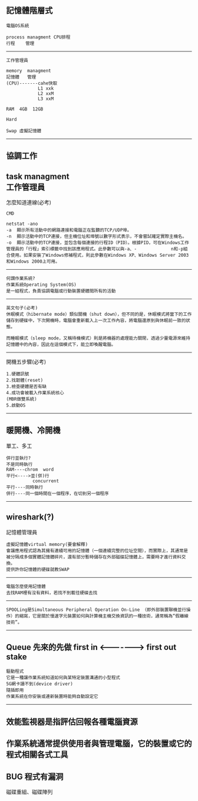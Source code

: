  記憶體階層式
----------------------------
```
電腦OS系統

process managment CPU排程
行程    管理
```
----------------------------
```
工作管理員

memory  managment
記憶體   管理
(CPU)-------cahe快取
            L1 xxk
            L2 xxM
            L3 xxM

RAM  4GB  12GB

Hard

Swap 虛擬記憶體
```
----------------------------
協調工作
----------------------------
task managment  
工作管理員
----------------------------
怎麼知道連線(必考)
```
CMD

netstat -ano
-a	顯示所有活動中的網路連接和電腦正在監聽的TCP/UDP埠。
-n	顯示活動中的TCP連接，但主機位址和埠號以數字形式表示，不會嘗試確定實際主機名。
-o	顯示活動中的TCP連接，並包含每個連接的行程ID（PID）。根據PID，可在Windows工作管理員的「行程」索引標籤中找到該應用程式。此參數可以與-a、-             n和-p組合使用。如果安裝了Windows修補程式，則此參數在Windows XP、Windows Server 2003和Windows 2000上可用。
```
----------------------------
```
何謂作業系統?
作業系統Operating System(OS)
是一組程式，負責協調電腦或行動裝置硬體間所有的活動
```
----------------------------
```
英文句子(必考)
休眠模式（hibernate mode）類似關機（shut down），但不同的是，休眠模式將當下的工作儲存到硬碟中，下次開機時，電腦會重新載入上一次工作內容，將電腦還原到與休眠前一致的狀態。

而睡眠模式（sleep mode，又稱待機模式）則是將機器的處理能力關閉，透過少量電源來維持記憶體中的內容，因此在這個模式下，能立即喚醒電腦。
```
----------------------------
開機五步驟(必考)
```
1.硬體訊號
2.找韌體(reset)
3.檢查硬體是否有缺
4.成功會被載入作業系統核心
(MBR做雙系統)
5.啟動OS
```
----------------------------
暖開機、冷開機
----------------------------
單工、多工
```
併行並執行?
不是同時執行
RAM----chrom  word
平行<---->並(併)行
          concurrent
平行----同時執行
併行----同一個時間在一個程序，在切到另一個程序
```
----------------------------
wireshark(?)
----------------------------
記憶體管理員
```
虛擬記憶體virtual memory(要會解釋)
會讓應用程式認為其擁有連續可用的記憶體（一個連續完整的位址空間），而實際上，其通常是被分隔成多個實體記憶體碎片，還有部分暫時儲存在外部磁碟記憶體上，需要時才進行資料交換。
提供許你記憶體的硬碟就教SWAP
```
----------------------------
```
電腦怎麼使用記憶體
去找RAM裡有沒有資料，若找不到載往硬碟去找
```
----------------------------
```
SPOOLing是Simultaneous Peripheral Operation On-Line （即外部裝置聯機並行操作）的縮寫，它是關於慢速字元裝置如何與計算機主機交換資訊的一種技術，通常稱為“假離線技術”。
```
----------------------------
Queue
先來的先做
first in <-------> first out
stake
----------------------------
```
驅動程式
它是一種讓作業系統知道如何與某特定裝置溝通的小型程式
5G網卡讀不到(device driver)
隨插即用
作業系統在你安裝或連新裝置時能夠自動設定它
```
----------------------------
效能監視器是指評估回報各種電腦資源
----------------------------
作業系統通常提供使用者與管理電腦，它的裝置或它的程式相關各式工具
----------------------------
BUG  程式有漏洞
----------------------------
磁碟重組、磁碟陣列













